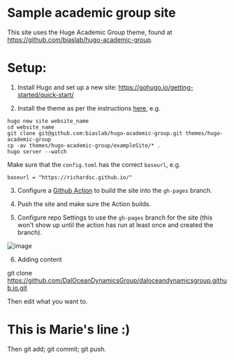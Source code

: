 # Sample academic group site

This site uses the Huge Academic Group theme, found at https://github.com/biaslab/hugo-academic-group. 

# Setup:

1. Install Hugo and set up a new site: https://gohugo.io/getting-started/quick-start/

2. Install the theme as per the instructions [here](https://github.com/biaslab/hugo-academic-group), e.g.
```
hugo new site website_name
cd website_name
git clone git@github.com:biaslab/hugo-academic-group.git themes/hugo-academic-group
cp -av themes/hugo-academic-group/exampleSite/* .
hugo server --watch
```
Make sure that the `config.toml` has the correct `baseurl`, e.g.
```
baseurl = "https://richardsc.github.io/"
```

3. Configure a [Github Action](https://gohugo.io/hosting-and-deployment/hosting-on-github/#build-hugo-with-github-action) to build the site into the `gh-pages` branch.

4. Push the site and make sure the Action builds.

5. Configure repo Settings to use the `gh-pages` branch for the site (this won't show up until the action has run at least once and created the branch).

![image](https://user-images.githubusercontent.com/233584/143870276-d18e2c29-e203-4a87-9d1d-0c210b6dbfde.png)

6. Adding content

git clone https://github.com/DalOceanDynamicsGroup/daloceandynamicsgroup.github.io.git

Then edit what you want to.

# This is Marie's line :)

Then git add; git commit; git push.
